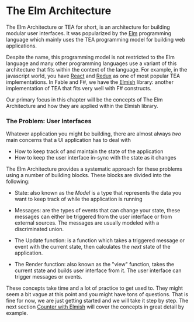 # The Elm Architecture

The Elm Architecture or TEA for short, is an architecture for building modular user interfaces. It was popularized by the [Elm](https://elm-lang.org/) programming language which mainly uses the TEA programming model for building web applications.

Despite the name, this programming model is not restricted to the Elm language and many other programming languages use a variant of this architecture that fits within the context of the language. For example, in the javascript world, you have [React](https://reactjs.org/) and [Redux](https://redux.js.org/) as one of most popular TEA implementations. In Fable and F#, we have the [Elmish](https://elmish.github.io/elmish/) library: another implementation of TEA that fits very well with F# constructs.

Our primary focus in this chapter will be the concepts of The Elm Architecture and how they are applied within the Elmish library.

### The Problem: User Interfaces

Whatever application you might be building, there are almost always *two* main concerns that a UI application has to deal with
 - How to keep track of and maintain the state of the application
 - How to keep the user interface in-sync with the state as it changes

The Elm Architecture provides a systematic approach for these problems using a number of building blocks. These blocks are divided into the following:

 - State: also known as the *Model* is a type that represents the data you want to keep track of while the application is running

 - Messages: are the types of events that can change your state, these messages can either be triggered from the user interface or from external sources. The messages are usually modeled with a discriminated union.

 - The Update function: is a function which takes a triggered message or event with the current state, then calculates the *next* state of the application.

 - The Render function: also known as the "view" function, takes the current state and builds user interface from it. The user interface can trigger messages or events.

These concepts take time and a lot of practice to get used to. They might seem a bit vague at this point and you might have tons of questions. That is fine for now, we are just getting started and we will take it step by step. The next section [Counter with Elmish](counter) will cover the concepts in great detail by example.